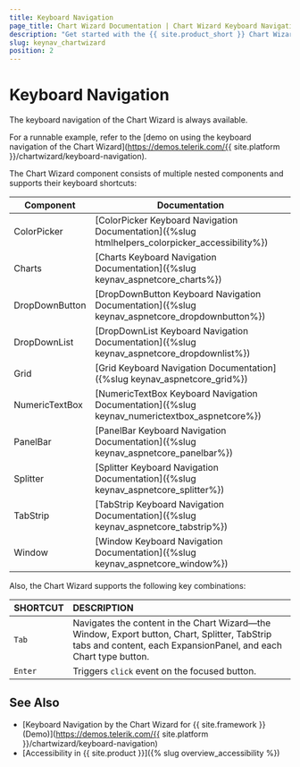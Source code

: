 ```yaml
---
title: Keyboard Navigation
page_title: Chart Wizard Documentation | Chart Wizard Keyboard Navigation
description: "Get started with the {{ site.product_short }} Chart Wizard by Telerik UI and learn about the component keyboard navigation functionality."
slug: keynav_chartwizard
position: 2
---
```


# Keyboard Navigation

The keyboard navigation of the Chart Wizard is always available.

For a runnable example, refer to the [demo on using the keyboard navigation of the Chart Wizard](https://demos.telerik.com/{{ site.platform }}/chartwizard/keyboard-navigation).  

The Chart Wizard component consists of multiple nested components and supports their keyboard shortcuts:

| **Component** | **Documentation** |
|-----------|---------------|
| ColorPicker | [ColorPicker Keyboard Navigation Documentation]({%slug htmlhelpers_colorpicker_accessibility%}) |
| Charts | [Charts Keyboard Navigation Documentation]({%slug keynav_aspnetcore_charts%}) |
| DropDownButton | [DropDownButton Keyboard Navigation Documentation]({%slug keynav_aspnetcore_dropdownbutton%}) |
| DropDownList | [DropDownList Keyboard Navigation Documentation]({%slug keynav_aspnetcore_dropdownlist%}) |
| Grid | [Grid Keyboard Navigation Documentation]({%slug keynav_aspnetcore_grid%}) |
| NumericTextBox | [NumericTextBox Keyboard Navigation Documentation]({%slug keynav_numerictextbox_aspnetcore%}) |
| PanelBar | [PanelBar Keyboard Navigation Documentation]({%slug keynav_aspnetcore_panelbar%}) |
| Splitter | [Splitter Keyboard Navigation Documentation]({%slug keynav_aspnetcore_splitter%}) |
| TabStrip | [TabStrip Keyboard Navigation Documentation]({%slug keynav_aspnetcore_tabstrip%}) |
| Window | [Window Keyboard Navigation Documentation]({%slug keynav_aspnetcore_window%}) |

Also, the Chart Wizard supports the following key combinations:

| SHORTCUT                      | DESCRIPTION                                                                        |
|:---                 |:---                                                                                          |
| `Tab` | Navigates the content in the Chart Wizard&mdash;the Window, Export button, Chart, Splitter, TabStrip tabs and content, each ExpansionPanel, and each Chart type button. |
| `Enter` | Triggers `click` event on the focused button.  |

## See Also

* [Keyboard Navigation by the Chart Wizard for {{ site.framework }} (Demo)](https://demos.telerik.com/{{ site.platform }}/chartwizard/keyboard-navigation)
* [Accessibility in {{ site.product }}]({% slug overview_accessibility %})

